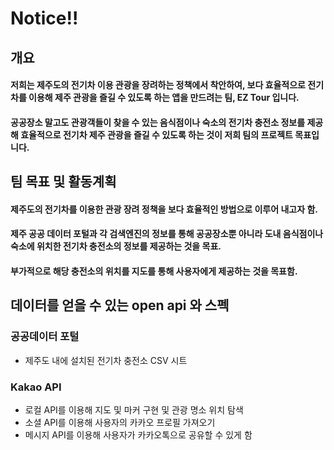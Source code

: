 # Notice!!

## 개요
#### 저희는 제주도의 전기차 이용 관광을 장려하는 정책에서 착안하여, 보다 효율적으로 전기차를 이용해 제주 관광을 즐길 수 있도록 하는 앱을 만드려는 팀, EZ Tour 입니다. 
#### 공공장소 말고도 관광객들이 찾을 수 있는 음식점이나 숙소의 전기차 충전소 정보를 제공해 효율적으로 전기차 제주 관광을 즐길 수 있도록 하는 것이 저희 팀의 프로젝트 목표입니다.

## 팀 목표 및 활동계획
#### 제주도의 전기차를 이용한 관광 장려 정책을 보다 효율적인 방법으로 이루어 내고자 함.
#### 제주 공공 데이터 포털과 각 검색엔진의 정보를 통해 공공장소뿐 아니라 도내 음식점이나 숙소에 위치한 전기차 충전소의 정보를 제공하는 것을 목표.
#### 부가적으로 해당 충전소의 위치를 지도를 통해 사용자에게 제공하는 것을 목표함.

## 데이터를 얻을 수 있는 open api 와 스펙
### 공공데이터 포털
- 제주도 내에 설치된 전기차 충전소 CSV 시트
### Kakao API
- 로컬 API를 이용해 지도 및 마커 구현 및 관광 명소 위치 탐색
- 소셜 API를 이용해 사용자의 카카오 프로필 가져오기
- 메시지 API를 이용해 사용자가 카카오톡으로 공유할 수 있게 함
